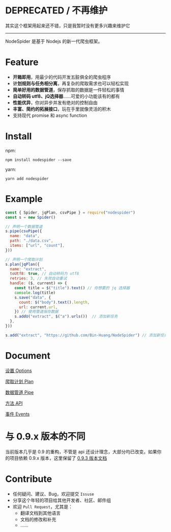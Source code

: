 # DEPRECATED / 不再维护

其实这个框架用起来还不错，只是我暂时没有更多兴趣来维护它

----------------------------


NodeSpider 是基于 Nodejs 的新一代爬虫框架。

# Feature

- **开箱即用**，用最少的代码开发五脏俱全的爬虫程序
- **计划规则与任务相分离**，再复杂的爬取需求也可以轻松实现
- **简单好用的数据管道**，保存抓取的数据是一件轻松的事情
- **自动转码 utf8、jQ选择器**……可爱的小功能该有的都有
- **性能优异**，你对异步并发有绝对的控制自由
- **丰富、简约的拓展接口**，玩在手里就像灵活的积木
- 支持现代 promise 和 async function

# Install

npm:

```
npm install nodespider --save
```

yarn:

```
yarn add nodespider
```

# Example

```javascript
const { Spider, jqPlan, csvPipe } = require("nodespider")
const s = new Spider()

// 声明一个数据管道
s.pipe(csvPipe({
  name: "data",
  path: "./data.csv",
  items: ["url", "count"],
}))

// 声明一个爬取计划
s.plan(jqPlan({
  name: "extract",
  toUtf8: true, // 自动转码为 utf8
  retries: 3, // 失败自动重试
  handle: ($, current) => {
    const title = $("title").text() // 你想要的 jq 选择器
    console.log(title)
    s.save("data", {
      count: $("body").text().length,
      url: current.url,
    }) // 使用管道保存数据
    s.addU("extract", $("a").urls())  // 添加新任务
  },
}))

s.add("extract", "https://github.com/Bin-Huang/NodeSpider") // 添加新任务
```

# Document

[设置 Options](./doc/cn/option.md)

[爬取计划 Plan](./doc/cn/plans.md)

[数据管道 Pipe](./doc/cn/pipes.md)

[方法 API](./doc/cn/method.md)

[事件 Events](./doc/cn/event.md)

# 与 0.9.x 版本的不同

当前版本几乎是 0.9 的重构，不管是 api 还设计理念，大部分均已改变。如果你的项目依赖 0.9.x 版本，这里保留了 [0.9.3 版本文档](./doc/0.9.3/doc.md)

# Contribute

- 任何疑问、建议、Bug，欢迎提交 `Issuse`
- 分享这个年轻的项目给其他开发者、社区、邮件组
- 欢迎 `Pull Request`，尤其是：
  - 翻译文档到其他语言
  - 文档的修改和补充
  - ……
